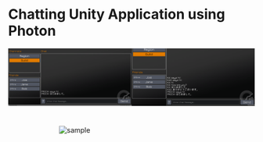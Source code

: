 # Chatting Unity Application using Photon

<p align="center"><img src="/chat.png"></p>

<img src="/chat.jpg" alt="sample" title="Chatting APP" width="400" height="400" align="right" vspace="24" />
